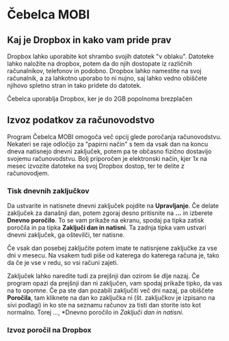 # Čebelca MOBI

## Kaj je Dropbox in kako vam pride prav

Dropbox lahko uporabite kot shrambo svojih datotek "v oblaku". Datoteke lahko naložite na dropbox, potem da do njih dostopate iz različnih računalnikov, telefonov
in podobno. Dropbox lahko namestite na svoj računalnik, a za lahkotno uporabo to ni nujno, saj lahko vedno obiščete njihovo spletno stran in tako pridete do datotek.

Čebelca uporablja Dropbox, ker je do 2GB popolnoma brezplačen 

## Izvoz podatkov za računovodstvo

Program Čebelca MOBI omogoča več opcij glede poročanja računovodstvu. Nekateri se raje odločijo za "papirni način" s tem da vsak dan na koncu dneva natisnejo
dnevni zaključek, potem pa te občasno fizično dostavijo svojemu računovodstvu. Bolj priporočen je elektronski način, kjer 1x na mesec izvozite datoteke na 
svoj Dropbox dostop, ter te delite z računovodjem. 

### Tisk dnevnih zaključkov

Da ustvarite in natisnete dnevni zaključek pojdite na **Upravljanje**. Če delate zaključek za današnji dan, potem zgoraj desno pritisnite na **...** in 
izberete **Dnevno poročilo**. To se vam prikaže na ekranu, spodaj pa tipka zatisk poročila in pa tipka **Zaključi dan in natisni**. Ta zadnja tipka vam ustvari
dnevni zaključek, ga oštevilči, ter natisne.

Če vsak dan posebej zaključite potem imate te natisnjene zaključke za vse dni v mesecu. Na vsakem tudi piše od katerega do katerega računa je, tako da če je vse
v redu, so vsi računi zajeti. 

Zaključek lahko naredite tudi za prejšnji dan ozirom še dlje nazaj. Če program opazi da prejšnji dan ni zaključen, vam spodaj prikaže tipko, da vas na to opomne. 
Če pa ste dan pozabili zaključiti več dni nazaj, pa obiščete **Poročila**, tam kliknete na dan ko zaključka ni (št. zaključkov je izpisano na sivi podlagi) in ko 
ste na seznamu računov za tisti dan storite isto kot normalno. Torej *...*, *Dnevno poročilo in *Zaključi dan in natisni*.

### Izvoz poročil na Dropbox


